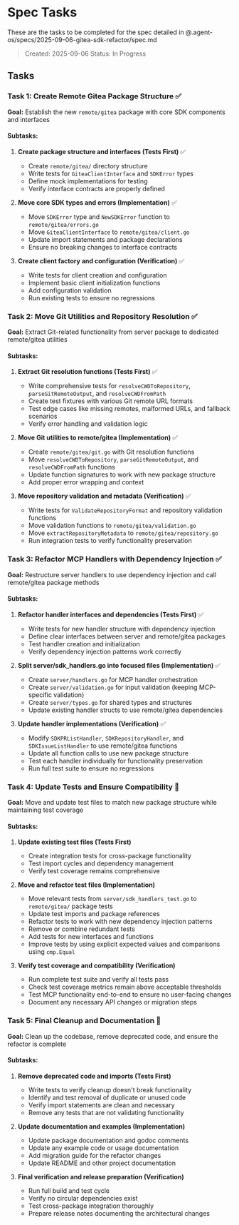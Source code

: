 # Spec Tasks

These are the tasks to be completed for the spec detailed in @.agent-os/specs/2025-09-06-gitea-sdk-refactor/spec.md

> Created: 2025-09-06
> Status: In Progress

## Tasks

### Task 1: Create Remote Gitea Package Structure ✅
**Goal:** Establish the new `remote/gitea` package with core SDK components and interfaces

#### Subtasks:
1. **Create package structure and interfaces (Tests First)** ✅
   - Create `remote/gitea/` directory structure
   - Write tests for `GiteaClientInterface` and `SDKError` types
   - Define mock implementations for testing
   - Verify interface contracts are properly defined

2. **Move core SDK types and errors (Implementation)** ✅
   - Move `SDKError` type and `NewSDKError` function to `remote/gitea/errors.go`
   - Move `GiteaClientInterface` to `remote/gitea/client.go`
   - Update import statements and package declarations
   - Ensure no breaking changes to interface contracts

3. **Create client factory and configuration (Verification)** ✅
   - Write tests for client creation and configuration
   - Implement basic client initialization functions
   - Add configuration validation
   - Run existing tests to ensure no regressions

### Task 2: Move Git Utilities and Repository Resolution ✅
**Goal:** Extract Git-related functionality from server package to dedicated remote/gitea utilities

#### Subtasks:
1. **Extract Git resolution functions (Tests First)** ✅
    - Write comprehensive tests for `resolveCWDToRepository`, `parseGitRemoteOutput`, and `resolveCWDFromPath`
    - Create test fixtures with various Git remote URL formats
    - Test edge cases like missing remotes, malformed URLs, and fallback scenarios
    - Verify error handling and validation logic

2. **Move Git utilities to remote/gitea (Implementation)** ✅
    - Create `remote/gitea/git.go` with Git resolution functions
    - Move `resolveCWDToRepository`, `parseGitRemoteOutput`, and `resolveCWDFromPath` functions
    - Update function signatures to work with new package structure
    - Add proper error wrapping and context

3. **Move repository validation and metadata (Verification)** ✅
    - Write tests for `ValidateRepositoryFormat` and repository validation functions
    - Move validation functions to `remote/gitea/validation.go`
    - Move `extractRepositoryMetadata` to `remote/gitea/repository.go`
    - Run integration tests to verify functionality preservation

### Task 3: Refactor MCP Handlers with Dependency Injection ✅
**Goal:** Restructure server handlers to use dependency injection and call remote/gitea package methods

#### Subtasks:
1. **Refactor handler interfaces and dependencies (Tests First)** ✅
    - Write tests for new handler structure with dependency injection
    - Define clear interfaces between server and remote/gitea packages
    - Test handler creation and initialization
    - Verify dependency injection patterns work correctly

2. **Split server/sdk_handlers.go into focused files (Implementation)** ✅
    - Create `server/handlers.go` for MCP handler orchestration
    - Create `server/validation.go` for input validation (keeping MCP-specific validation)
    - Create `server/types.go` for shared types and structures
    - Update existing handler structs to use remote/gitea dependencies

3. **Update handler implementations (Verification)** ✅
    - Modify `SDKPRListHandler`, `SDKRepositoryHandler`, and `SDKIssueListHandler` to use remote/gitea functions
    - Update all function calls to use new package structure
    - Test each handler individually for functionality preservation
    - Run full test suite to ensure no regressions

### Task 4: Update Tests and Ensure Compatibility 🔄
**Goal:** Move and update test files to match new package structure while maintaining test coverage

#### Subtasks:
1. **Update existing test files (Tests First)**
   - Create integration tests for cross-package functionality
   - Test import cycles and dependency management
   - Verify test coverage remains comprehensive

2. **Move and refactor test files (Implementation)**
   - Move relevant tests from `server/sdk_handlers_test.go` to `remote/gitea/` package tests
   - Update test imports and package references
   - Refactor tests to work with new dependency injection patterns
   - Remove or combine redundant tests
   - Add tests for new interfaces and functions
   - Improve tests by using explicit expected values and comparisons using `cmp.Equal`

3. **Verify test coverage and compatibility (Verification)**
   - Run complete test suite and verify all tests pass
   - Check test coverage metrics remain above acceptable thresholds
   - Test MCP functionality end-to-end to ensure no user-facing changes
   - Document any necessary API changes or migration steps

### Task 5: Final Cleanup and Documentation 🔄
**Goal:** Clean up the codebase, remove deprecated code, and ensure the refactor is complete

#### Subtasks:
1. **Remove deprecated code and imports (Tests First)**
   - Write tests to verify cleanup doesn't break functionality
   - Identify and test removal of duplicate or unused code
   - Verify import statements are clean and necessary
   - Remove any tests that are not validating functionality

2. **Update documentation and examples (Implementation)**
   - Update package documentation and godoc comments
   - Update any example code or usage documentation
   - Add migration guide for the refactor changes
   - Update README and other project documentation

3. **Final verification and release preparation (Verification)**
   - Run full build and test cycle
   - Verify no circular dependencies exist
   - Test cross-package integration thoroughly
   - Prepare release notes documenting the architectural changes
